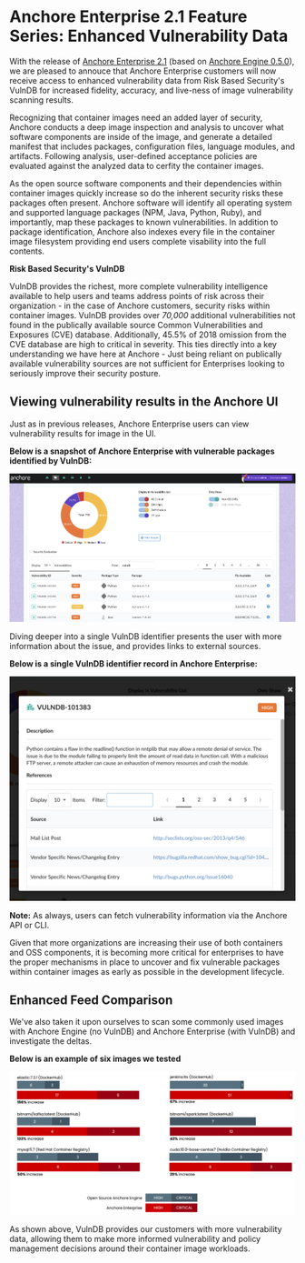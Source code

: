 # Anchore Enterprise 2.1 Feature Series: Enhanced Vulnerability Data

With the release of [Anchore Enterprise 2.1](https://anchore.com/announcing-anchore-enterprise-2-1/) (based on [Anchore Engine 0.5.0](https://anchore.com/opensource/)), we are pleased to annouce that Anchore Enterprise customers will now receive access to enhanced vulnerability data from Risk Based Security's VulnDB for increased fidelity, accuracy, and live-ness of image vulnerability scanning results. 

Recognizing that container images need an added layer of security, Anchore conducts a deep image inspection and analysis to uncover what software components are inside of the image, and generate a detailed manifest that includes packages, configuration files, language modules, and artifacts. Following analysis, user-defined acceptance policies are evaluated against the analyzed data to cerfity the container images. 

As the open source software components and their dependencies within container images quickly increase so do the inherent security risks these packages often present. Anchore software will identify all operating system and supported language packages (NPM, Java, Python, Ruby), and importantly, map these packages to known vulnerabilities. In addition to package identification, Anchore also indexes every file in the container image filesystem providing end users complete visability into the full contents.  

**Risk Based Security's VulnDB**

VulnDB provides the richest, more complete vulnerability intelligence available to help users and teams address points of risk across their organization - in the case of Anchore customers, security risks within container images. VulnDB provides over *70,000* additional vulnerabilities not found in the publically available source Common Vulnerabilities and Exposures (CVE) database. Additionally, 45.5% of 2018 omission from the CVE database are high to critical in severity. This ties directly into a key understanding we have here at Anchore - Just being reliant on publically available vulnerability sources are not sufficient for Enterprises looking to seriously improve their security posture. 

## Viewing vulnerability results in the Anchore UI

Just as in previous releases, Anchore Enterprise users can view vulnerability results for image in the UI. 

**Below is a snapshot of Anchore Enterprise with vulnerable packages identified by VulnDB:**

![alt text](images/ui_vulndb_results.png)

Diving deeper into a single VulnDB identifier presents the user with more information about the issue, and provides links to external sources. 

**Below is a single VulnDB identifier record in Anchore Enterprise:**

![alt text](images/ui_vulndb_popup.png)

**Note:** As always, users can fetch vulnerability information via the Anchore API or CLI.

Given that more organizations are increasing their use of both containers and OSS components, it is becoming more critical for enterprises to have the proper mechanisms in place to uncover and fix vulnerable packages within container images as early as possible in the development lifecycle.

## Enhanced Feed Comparison

We've also taken it upon ourselves to scan some commonly used images with Anchore Engine (no VulnDB) and Anchore Enterprise (with VulnDB) and investigate the deltas. 

**Below is an example of six images we tested**

![alt text](images/vulndb_comparison.png)

As shown above, VulnDB provides our customers with more vulnerability data, allowing them to make more informed vulnerability and policy management decisions around their container image workloads. 